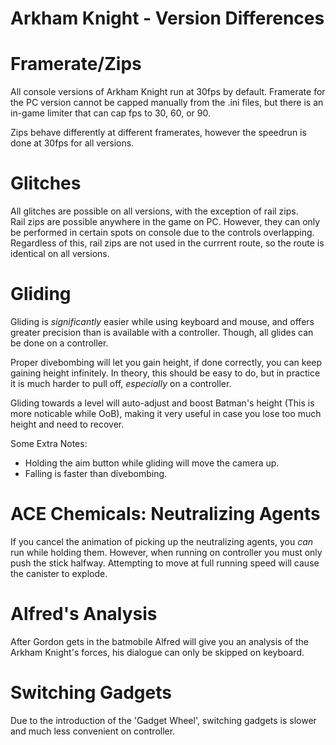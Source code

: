 # Arkham Knight - Version Differences

# Framerate/Zips

All console versions of Arkham Knight run at 30fps by default. Framerate for the PC version cannot be capped manually from the .ini files, but there is an in-game limiter that can cap fps to 30, 60, or 90.

Zips behave differently at different framerates, however the speedrun is done at 30fps for all versions.

# Glitches

All glitches are possible on all versions, with the exception of rail zips.  
Rail zips are possible anywhere in the game on PC. However, they can only be performed in certain spots on console due to the controls overlapping.  
Regardless of this, rail zips are not used in the currrent route, so the route is identical on all versions.

# Gliding

Gliding is *significantly* easier while using keyboard and mouse, and offers greater precision than is available with a controller. Though, all glides can be done on a controller.

Proper divebombing will let you gain height, if done correctly, you can keep gaining height infinitely. In theory, this should be easy to do, but in practice it is much harder to pull off, *especially* on a controller.

Gliding towards a level will auto-adjust and boost Batman's height (This is more noticable while OoB), making it very useful in case you lose too much height and need to recover.

Some Extra Notes:
- Holding the aim button while gliding will move the camera up.
- Falling is faster than divebombing.

# ACE Chemicals: Neutralizing Agents

If you cancel the animation of picking up the neutralizing agents, you *can* run while holding them. However, when running on controller you must only push the stick halfway. Attempting to move at full running speed will cause the canister to explode.

# Alfred's Analysis

After Gordon gets in the batmobile Alfred will give you an analysis of the Arkham Knight's forces, his dialogue can only be skipped on keyboard.

# Switching Gadgets

Due to the introduction of the 'Gadget Wheel', switching gadgets is slower and much less convenient on controller.
